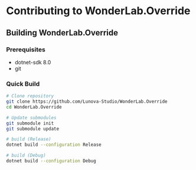# Contributing to WonderLab.Override

## Building WonderLab.Override

### Prerequisites

- dotnet-sdk 8.0
- git

### Quick Build

```bash
# Clone repository
git clone https://github.com/Lunova-Studio/WonderLab.Override
cd WonderLab.Override

# Update submodules
git submodule init
git submodule update

# build (Release)
dotnet build --configuration Release

# build (Debug)
dotnet build --configuration Debug
```
